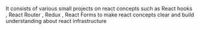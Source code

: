 It consists of various small projects on react concepts such as React hooks , React Router , Redux , React Forms to make react concepts clear and build understanding about react infrastructure
